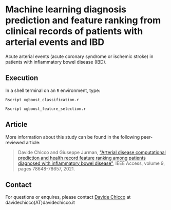 # Machine learning diagnosis prediction and feature ranking from clinical records of patients with arterial events and IBD
Acute arterial events (acute coronary syndrome or ischemic stroke) in patients with inflammatory bowel disease (IBD).

## Execution
In a shell terminal on an `R` environment, type:

`Rscript xgboost_classification.r`

`Rscript xgboost_feature_selection.r`

## Article
More information about this study can be found in the following peer-reviewed article:

> Davide Chicco and Giuseppe Jurman, ["Arterial disease computational prediction and health record feature ranking among patients diagnosed with inflammatory bowel disease"](https://doi.org/10.1109/ACCESS.2021.3084063), IEEE Access, volume 9, pages 78648-78657, 2021.

## Contact
For questions or enquires, please contact [Davide Chicco](https://www.davidechicco.it) at davidechicco(AT)davidechicco.it